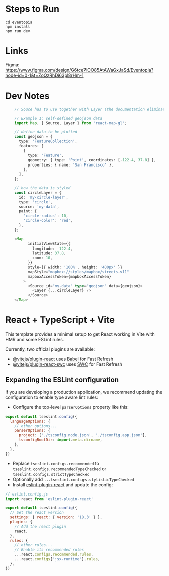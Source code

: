 # Steps to Run
```
cd eventopia
npm install
npm run dev
```

# Links
Figma: https://www.figma.com/design/G6tce7lOO85AtAWaGxJaSd/Eventopia?node-id=0-1&t=ZoQzRhDi63pl8rHm-1

# Dev Notes
```ts
    // Souce has to use together with Layer (the documentation eliminates the Layer which is wrong)

    // Example 1: self-defined geojson data
    import Map, { Source, Layer } from 'react-map-gl';

    // define data to be plotted
    const geojson = {
      type: 'FeatureCollection',
      features: [
        {
          type: 'Feature',
          geometry: { type: 'Point', coordinates: [-122.4, 37.8] },
          properties: { name: 'San Francisco' },
        },
      ],
    };

    // how the data is styled
    const circleLayer = {
      id: 'my-circle-layer',
      type: 'circle',
      source: 'my-data',
      paint: {
        'circle-radius': 10,
        'circle-color': 'red',
      },
    };

    <Map
          initialViewState={{
            longitude: -122.4,
            latitude: 37.8,
            zoom: 10,
          }}
          style={{ width: '100%', height: '400px' }}
          mapStyle="mapbox://styles/mapbox/streets-v11"
          mapboxAccessToken={mapboxAccessToken}
        >
          <Source id="my-data" type="geojson" data={geojson}>
            <Layer {...circleLayer} />
          </Source>
    </Map>

```

# React + TypeScript + Vite

This template provides a minimal setup to get React working in Vite with HMR and some ESLint rules.

Currently, two official plugins are available:

- [@vitejs/plugin-react](https://github.com/vitejs/vite-plugin-react/blob/main/packages/plugin-react/README.md) uses [Babel](https://babeljs.io/) for Fast Refresh
- [@vitejs/plugin-react-swc](https://github.com/vitejs/vite-plugin-react-swc) uses [SWC](https://swc.rs/) for Fast Refresh

## Expanding the ESLint configuration

If you are developing a production application, we recommend updating the configuration to enable type aware lint rules:

- Configure the top-level `parserOptions` property like this:

```js
export default tseslint.config({
  languageOptions: {
    // other options...
    parserOptions: {
      project: ['./tsconfig.node.json', './tsconfig.app.json'],
      tsconfigRootDir: import.meta.dirname,
    },
  },
})
```

- Replace `tseslint.configs.recommended` to `tseslint.configs.recommendedTypeChecked` or `tseslint.configs.strictTypeChecked`
- Optionally add `...tseslint.configs.stylisticTypeChecked`
- Install [eslint-plugin-react](https://github.com/jsx-eslint/eslint-plugin-react) and update the config:

```js
// eslint.config.js
import react from 'eslint-plugin-react'

export default tseslint.config({
  // Set the react version
  settings: { react: { version: '18.3' } },
  plugins: {
    // Add the react plugin
    react,
  },
  rules: {
    // other rules...
    // Enable its recommended rules
    ...react.configs.recommended.rules,
    ...react.configs['jsx-runtime'].rules,
  },
})
```

